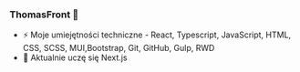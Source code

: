 ### ThomasFront 👋

- ⚡ Moje umiejętności techniczne - React, Typescript, JavaScript, HTML, CSS, SCSS, MUI,Bootstrap, Git, GitHub, Gulp, RWD
- 🌱 Aktualnie uczę się Next.js
